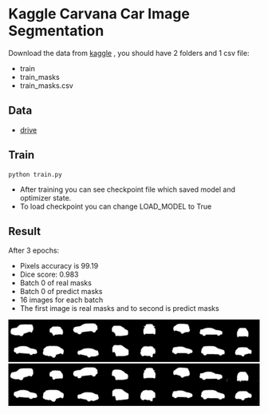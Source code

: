 # Kaggle Carvana Car Image Segmentation
Download the data from [kaggle](https://www.kaggle.com/c/carvana-image-masking-challenge/data)
, you should have 2 folders and 1 csv file:

- train
- train_masks
- train_masks.csv

## Data
- [drive](https://drive.google.com/drive/folders/19_8oIEERDGQjqKbAkla3ZvM4qdJUcuM4?usp=sharing)

## Train
```
python train.py
```
- After training you can see checkpoint file which saved model and optimizer state. 
- To load checkpoint you can change LOAD_MODEL to True

## Result
After 3 epochs: 
- Pixels accuracy is 99.19
- Dice score: 0.983
- Batch 0 of real masks 
- Batch 0 of predict masks
- 16 images for each batch
- The first image is real masks and to second is predict masks

![Result1](real_masks/saved_images0.png) 
![Result2](predict_masks/pred_0.png)

